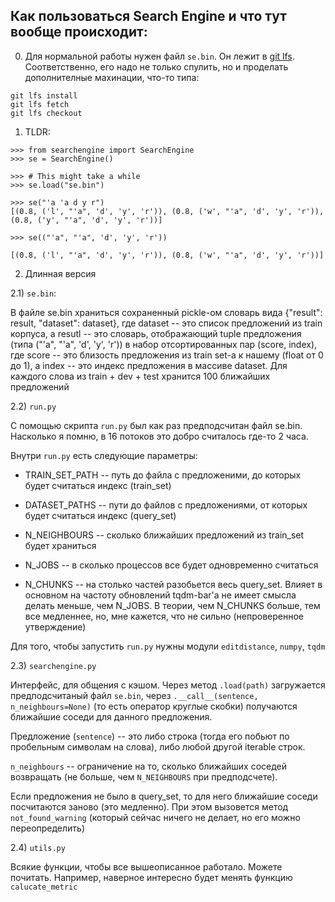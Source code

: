 ## Как пользоваться Search Engine и что тут вообще происходит:

0) Для нормальной работы нужен файл `se.bin`. Он лежит в [git lfs](https://git-lfs.github.com/).
Cоответственно, его надо не только спулить, но и проделать дополнителные махинации, что-то типа:

```
git lfs install
git lfs fetch
git lfs checkout
```

1) TLDR:
```
>>> from searchengine import SearchEngine
>>> se = SearchEngine()

>>> # This might take a while
>>> se.load("se.bin")

>>> se("'a 'a d y r")
[(0.8, ('l', "'a", 'd', 'y', 'r')), (0.8, ('w', "'a", 'd', 'y', 'r')), (0.8, ('y', "'a", 'd', 'y', 'r'))]

>>> se(("'a", "'a", 'd', 'y', 'r'))

[(0.8, ('l', "'a", 'd', 'y', 'r')), (0.8, ('w', "'a", 'd', 'y', 'r'))]
```


2) Длинная версия

  2.1) `se.bin`:

  В файле se.bin храниться сохраненный pickle-ом словарь вида {"result": result, "dataset": dataset}, 
  где dataset -- это список предложений из train корпуса, а resutl -- это словарь, 
  отображающий tuple предложения (типа ("'a", "'a", 'd', 'y', 'r')) в набор отсортированных пар (score, index), 
  где score -- это близость предложения из train set-a к нашему (float от 0 до 1),
  а index -- это индекс предложения в массиве dataset. Для каждого слова из train + dev + test хранится
  100 ближайших предложений
  
  2.2) `run.py`
   
  С помощью скрипта `run.py` был как раз предподсчитан файл se.bin.
  Насколько я помню, в 16 потоков это добро считалось где-то 2 часа.
  
  Внутри `run.py` есть следующие параметры:
  
  * TRAIN_SET_PATH -- путь до файла с предложеними, до которых будет считаться индекс (train_set)
    
  * DATASET_PATHS -- пути до файлов с предложениями, от которых будет считаться индекс (query_set)
    
  * N_NEIGHBOURS -- сколько ближайших предложений из train_set будет храниться
    
  * N_JOBS -- в сколько процессов все будет одновременно считаться
    
  * N_CHUNKS -- на столько частей разобьется весь query_set. Влияет в основном на частоту обновлений tqdm-bar'a
      не имеет смысла делать меньше, чем N_JOBS. В теории, чем N_CHUNKS больше, тем все медленнее, но,
      мне кажется, что не сильно (непроверенное утверждение)
   
  Для того, чтобы запустить `run.py` нужны модули `editdistance`, `numpy`, `tqdm`
  
  2.3) `searchengine.py`
  
  Интерфейс, для общения с кэшом. Через метод `.load(path)` загружается предподсчитаный файл `se.bin`, 
  через `.__call__(sentence, n_neighbours=None)` (то есть оператор круглые скобки)
  получаются ближайшие соседи для данного предложения.
  
  Предложение (`sentence`) -- это либо строка (тогда его побьют по пробельным символам на слова),
  либо любой другой iterable  строк.
  
  `n_neighbours` -- ограничение на то, сколько ближайших соседей возвращать (не больше, чем `N_NEIGHBOURS` при предподсчете).
  
  Если предложения не было в query_set, то для него ближайшие соседи посчитаются заново (это медленно).
  При этом вызовется метод `not_found_warning` (который сейчас ничего не делает, но его можно переопределить)
  
  
  2.4) `utils.py`
  
  Всякие функции, чтобы все вышеописанное работало. Можете почитать.
  Например, наверное интересно будет менять функцию `calucate_metric`
  
